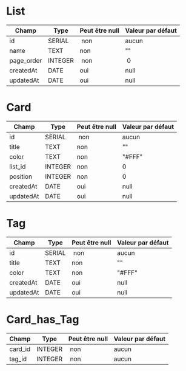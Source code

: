 # List

| Champ | Type | Peut être null | Valeur par défaut |
|---|---|---|---|
| id | SERIAL | non | aucun|
| name | TEXT | non | "" |
| page_order | INTEGER | non | 0 |
| createdAt | DATE | oui | null |
| updatedAt | DATE | oui | null |


# Card

| Champ | Type | Peut être null | Valeur par défaut |
|---|---|---|---|
| id | SERIAL | non | aucun|
| title | TEXT | non | "" |
| color | TEXT | non | "#FFF" |
| list_id | INTEGER | non | 0 |
| position | INTEGER | non | 0 |
| createdAt | DATE | oui | null |
| updatedAt | DATE | oui | null |

# Tag

| Champ | Type | Peut être null | Valeur par défaut |
|---|---|---|---|
| id | SERIAL | non | aucun|
| title | TEXT | non | "" |
| color | TEXT | non | "#FFF" |
| createdAt | DATE | oui | null |
| updatedAt | DATE | oui | null |

# Card_has_Tag

| Champ | Type | Peut être null | Valeur par défaut |
|---|---|---|---|
| card_id | INTEGER | non | aucun |
| tag_id | INTEGER | non | aucun |